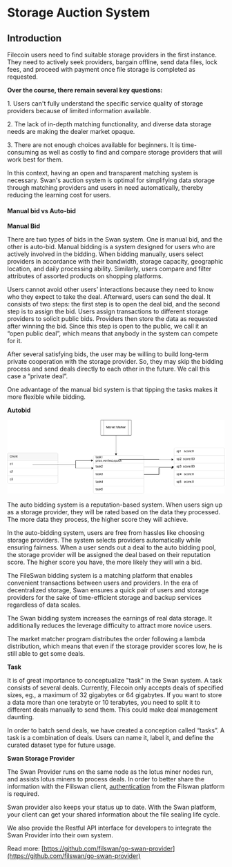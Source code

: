 # Storage Auction System

## Introduction&#x20;

Filecoin users need to find suitable storage providers in the first instance. They need to actively seek providers, bargain offline, send data files, lock fees, and proceed with payment once file storage is completed as requested.

**Over the course, there remain several key questions:**

1\. Users can't fully understand the specific service quality of storage providers because of limited information available.

2\. The lack of in-depth matching functionality, and diverse data storage needs are making the dealer market opaque.

3\. There are not enough choices available for beginners. It is time-consuming as well as costly to find and compare storage providers that will work best for them.

In this context, having an open and transparent matching system is necessary. Swan's auction system is optimal for simplifying data storage through matching providers and users in need automatically, thereby reducing the learning cost for users.

#### Manual bid vs Auto-bid

**Manual Bid**

There are two types of bids in the Swan system. One is manual bid, and the other is auto-bid. Manual bidding is a system designed for users who are actively involved in the bidding. When bidding manually, users select providers in accordance with their bandwidth, storage capacity, geographic location, and daily processing ability. Similarly, users compare and filter attributes of assorted products on shopping platforms.

Users cannot avoid other users’ interactions because they need to know who they expect to take the deal. Afterward, users can send the deal. It consists of two steps: the first step is to open the deal bid, and the second step is to assign the bid. Users assign transactions to different storage providers to solicit public bids. Providers then store the data as requested after winning the bid. Since this step is open to the public, we call it an “open public deal”, which means that anybody in the system can compete for it.

After several satisfying bids, the user may be willing to build long-term private cooperation with the storage provider. So, they may skip the bidding process and send deals directly to each other in the future. We call this case a “private deal”.

One advantage of the manual bid system is that tipping the tasks makes it more flexible while bidding.

**Autobid**

![Autobid System](<../../.gitbook/assets/image (83).png>)

The auto bidding system is a reputation-based system. When users sign up as a storage provider, they will be rated based on the data they processed. The more data they process, the higher score they will achieve.

In the auto-bidding system, users are free from hassles like choosing storage providers. The system selects providers automatically while ensuring fairness. When a user sends out a deal to the auto bidding pool, the storage provider will be assigned the deal based on their reputation score. The higher score you have, the more likely they will win a bid.

The FileSwan bidding system is a matching platform that enables convenient transactions between users and providers. In the era of decentralized storage, Swan ensures a quick pair of users and storage providers for the sake of time-efficient storage and backup services regardless of data scales.

The Swan bidding system increases the earnings of real data storage. It additionally reduces the leverage difficulty to attract more novice users.

The market matcher program distributes the order following a lambda distribution, which means that even if the storage provider scores low, he is still able to get some deals.

**Task**

It is of great importance to conceptualize "task" in the Swan system. A task consists of several deals. Currently, Filecoin only accepts deals of specified sizes, eg., a maximum of 32 gigabytes or 64 gigabytes. If you want to store a data more than one terabyte or 10 terabytes, you need to split it to different deals manually to send them. This could make deal management daunting.

In order to batch send deals, we have created a conception called “tasks”. A task is a combination of deals. Users can name it, label it, and define the curated dataset type for future usage.

**Swan Storage Provider**

The Swan Provider runs on the same node as the lotus miner nodes run, and assists lotus miners to process deals. In order to better share the information with the Flilswan client, [authentication](https://github.com/filswan/gitbook/blob/main/run-swan-provider/broken-reference/README.md) from the Filswan platform is required.

Swan provider also keeps your status up to date. With the Swan platform, your client can get your shared information about the file sealing life cycle.

We also provide the Restful API interface for developers to integrate the Swan Provider into their own system.

Read more: [https://github.com/filswan/go-swan-provider](https://github.com/filswan/go-swan-provider)
